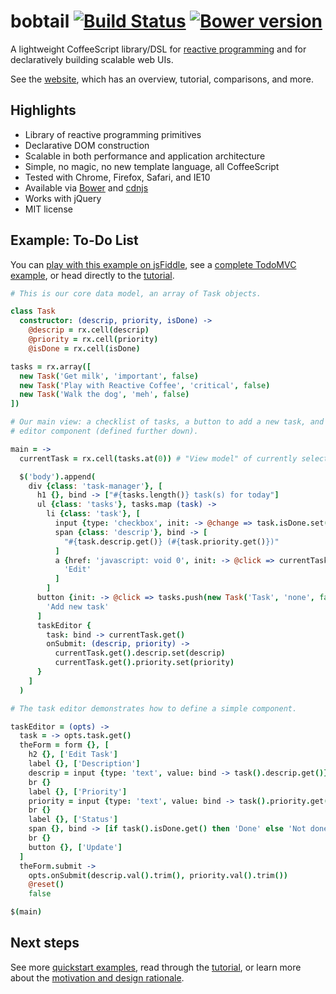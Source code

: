 bobtail [![Build Status](https://secure.travis-ci.org/yang/reactive-coffee.png?branch=master)](https://travis-ci.org/inferinc/bobtail) [![Bower version](https://badge.fury.io/bo/reactive-coffee.svg)](http://badge.fury.io/bo/reactive-coffee)
===============

A lightweight CoffeeScript library/DSL for [reactive programming] and for
declaratively building scalable web UIs.

See the [website], which has an overview, tutorial, comparisons, and more.

[reactive programming]: http://en.wikipedia.org/wiki/Reactive_programming
[website]: http://yang.github.io/reactive-coffee/

Highlights
----------

- Library of reactive programming primitives
- Declarative DOM construction
- Scalable in both performance and application architecture
- Simple, no magic, no new template language, all CoffeeScript
- Tested with Chrome, Firefox, Safari, and IE10
- Available via [Bower] and [cdnjs]
- Works with jQuery
- MIT license

[Bower]: http://bower.io/
[cdnjs]: http://cdnjs.com/
[fiddle]: http://jsfiddle.net/yang/SGvuy/

Example: To-Do List
-------------------

You can [play with this example on jsFiddle][fiddle], see a [complete
TodoMVC example][TodoMVC], or head directly to the [tutorial].

```coffeescript
# This is our core data model, an array of Task objects.

class Task
  constructor: (descrip, priority, isDone) ->
    @descrip = rx.cell(descrip)
    @priority = rx.cell(priority)
    @isDone = rx.cell(isDone)

tasks = rx.array([
  new Task('Get milk', 'important', false)
  new Task('Play with Reactive Coffee', 'critical', false)
  new Task('Walk the dog', 'meh', false)
])

# Our main view: a checklist of tasks, a button to add a new task, and a task
# editor component (defined further down).

main = ->
  currentTask = rx.cell(tasks.at(0)) # "View model" of currently selected task

  $('body').append(
    div {class: 'task-manager'}, [
      h1 {}, bind -> ["#{tasks.length()} task(s) for today"]
      ul {class: 'tasks'}, tasks.map (task) ->
        li {class: 'task'}, [
          input {type: 'checkbox', init: -> @change => task.isDone.set(@is(':checked'))}
          span {class: 'descrip'}, bind -> [
            "#{task.descrip.get()} (#{task.priority.get()})"
          ]
          a {href: 'javascript: void 0', init: -> @click => currentTask.set(task)}, [
            'Edit'
          ]
        ]
      button {init: -> @click => tasks.push(new Task('Task', 'none', false))}, [
        'Add new task'
      ]
      taskEditor {
        task: bind -> currentTask.get()
        onSubmit: (descrip, priority) ->
          currentTask.get().descrip.set(descrip)
          currentTask.get().priority.set(priority)
      }
    ]
  )

# The task editor demonstrates how to define a simple component.

taskEditor = (opts) ->
  task = -> opts.task.get()
  theForm = form {}, [
    h2 {}, ['Edit Task']
    label {}, ['Description']
    descrip = input {type: 'text', value: bind -> task().descrip.get()}
    br {}
    label {}, ['Priority']
    priority = input {type: 'text', value: bind -> task().priority.get()}
    br {}
    label {}, ['Status']
    span {}, bind -> [if task().isDone.get() then 'Done' else 'Not done']
    br {}
    button {}, ['Update']
  ]
  theForm.submit ->
    opts.onSubmit(descrip.val().trim(), priority.val().trim())
    @reset()
    false

$(main)
```

[TodoMVC]: https://github.com/yang/reactive-coffee/blob/master/examples/todomvc/index.jade

Next steps
----------

See more [quickstart examples][quickstart], read through the
[tutorial][tutorial], or learn more about the [motivation and design
rationale][design].

[quickstart]: http://yang.github.io/reactive-coffee/quickstart.html
[tutorial]: http://yang.github.io/reactive-coffee/tutorial.html
[design]: http://yang.github.io/reactive-coffee/design.html
[related]: http://yang.github.io/reactive-coffee/related.html

